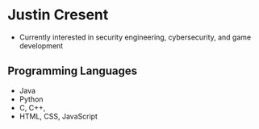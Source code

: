 # Justin Cresent
- Currently interested in security engineering, cybersecurity, and game development
## Programming Languages 
- Java
- Python
- C, C++,
- HTML, CSS, JavaScript

<!---
JCresent/JCresent is a ✨ special ✨ repository because its `README.md` (this file) appears on your GitHub profile.
You can click the Preview link to take a look at your changes.
--->
